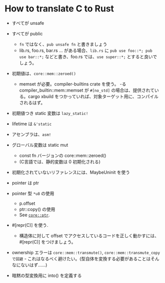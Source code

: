 # How to translate C to Rust

- すべてが unsafe
- すべてが public
  - `fn` ではなく、`pub unsafe fn` と書きましょう
  - lib.rs, foo.rs, bar.rs ... がある場合、`lib.rs` に `pub use foo::*; pub use bar::*;` などと書き、foo.rs では、`use super::*;` とすると良いでしょう。
- 初期値は、`core::mem::zeroed()`
  - memset が必要。compiler-builtins crate を使う。
  -る compiler_builtin::mem::memset が `#[no_std]` の場合は、提供されている。cargo xbuild をつかっていれば、対象ターゲット用に、コンパイルされるはず。
- 初期値つき static 変数は `lazy_static!`
- lifetime は `&'static`
- アセンブラは、`asm!`
- グローバル変数は static mut
  - const fn バージョンの core::mem::zeroed()
  - (C言語では、静的変数は 0 初期化される)

- 初期化されていないリファレンスには、MaybeUninit を使う

- pointer は ptr
- pointer 型 `*u8` の使用
  - p.offset
  - ptr::copy() の使用
  - See [`core::ptr`].

- #[repr(C)] を使う.
  - 構造体に対して offset でアクセスしているコードを正しく動かすには、#[repr(C)] をつけましょう。

[`core::ptr`]: https://doc.rust-lang.org/core/ptr/index.html

- ownership エラーは `core::mem::transmute()`, `core::mem::transmute_copy で回避` - これはなるべく避けたい。(型自体を変換する必要があることはそんなにないはず……)

- 暗黙の型変換用に into() を定義する
